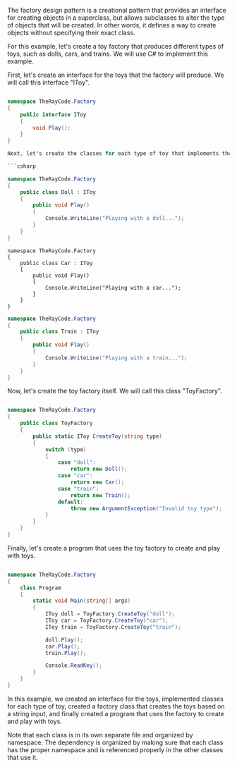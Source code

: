 The factory design pattern is a creational pattern that provides an interface for creating objects in a superclass, but allows subclasses to alter the type of objects that will be created. In other words, it defines a way to create objects without specifying their exact class.

For this example, let's create a toy factory that produces different types of toys, such as dolls, cars, and trains. We will use C# to implement this example.

First, let's create an interface for the toys that the factory will produce. We will call this interface "IToy".

```csharp

namespace TheRayCode.Factory
{
    public interface IToy
    {
        void Play();
    }
}

Next, let's create the classes for each type of toy that implements the IToy interface. We will create classes for dolls, cars, and trains.

```csharp

namespace TheRayCode.Factory
{
    public class Doll : IToy
    {
        public void Play()
        {
            Console.WriteLine("Playing with a doll...");
        }
    }
}
```


```
namespace TheRayCode.Factory
{
    public class Car : IToy
    {
        public void Play()
        {
            Console.WriteLine("Playing with a car...");
        }
    }
}
```


```csharp
namespace TheRayCode.Factory
{
    public class Train : IToy
    {
        public void Play()
        {
            Console.WriteLine("Playing with a train...");
        }
    }
}
```
Now, let's create the toy factory itself. We will call this class "ToyFactory".

```csharp

namespace TheRayCode.Factory
{
    public class ToyFactory
    {
        public static IToy CreateToy(string type)
        {
            switch (type)
            {
                case "doll":
                    return new Doll();
                case "car":
                    return new Car();
                case "train":
                    return new Train();
                default:
                    throw new ArgumentException("Invalid toy type");
            }
        }
    }
}
```

Finally, let's create a program that uses the toy factory to create and play with toys.

```csharp

namespace TheRayCode.Factory
{
    class Program
    {
        static void Main(string[] args)
        {
            IToy doll = ToyFactory.CreateToy("doll");
            IToy car = ToyFactory.CreateToy("car");
            IToy train = ToyFactory.CreateToy("train");

            doll.Play();
            car.Play();
            train.Play();

            Console.ReadKey();
        }
    }
}
```

In this example, we created an interface for the toys, implemented classes for each type of toy, created a factory class that creates the toys based on a string input, and finally created a program that uses the factory to create and play with toys.

Note that each class is in its own separate file and organized by namespace. The dependency is organized by making sure that each class has the proper namespace and is referenced properly in the other classes that use it.



